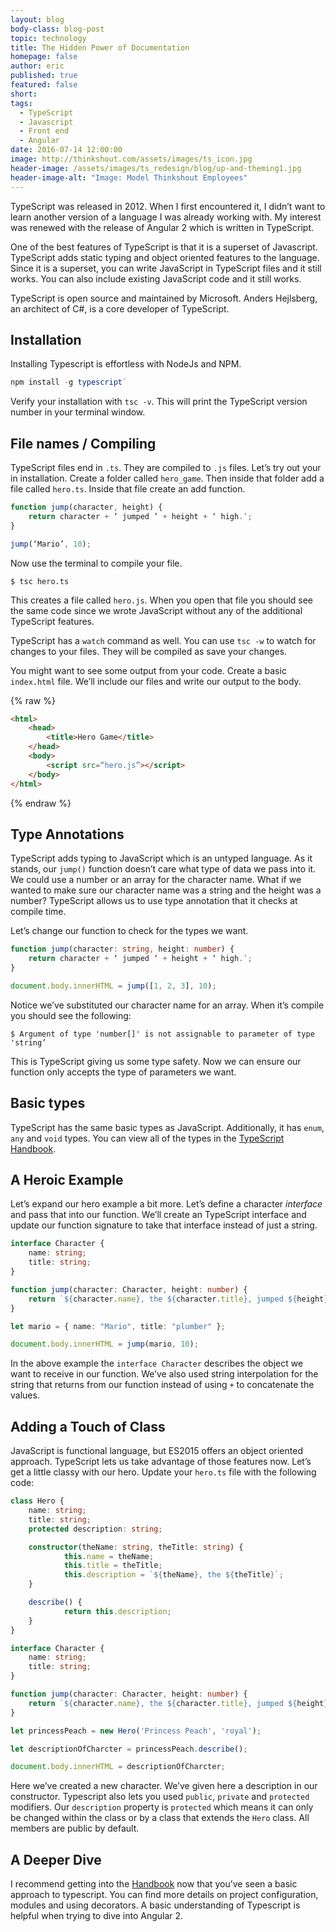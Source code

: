 ```yaml
---
layout: blog
body-class: blog-post
topic: technology
title: The Hidden Power of Documentation
homepage: false
author: eric
published: true
featured: false
short: 
tags:
  - TypeScript
  - Javascript
  - Front end
  - Angular
date: 2016-07-14 12:00:00
image: http://thinkshout.com/assets/images/ts_icon.jpg
header-image: /assets/images/ts_redesign/blog/up-and-theming1.jpg
header-image-alt: "Image: Model Thinkshout Employees"
---
```



TypeScript was released in 2012. When I first encountered it, I didn’t want to learn another version of a language I was already working with. My interest was renewed with the release of Angular 2 which is written in TypeScript. 

One of the best features of TypeScript is that it is a superset of Javascript. TypeScript adds static typing and object oriented features to the language.  Since it is a superset, you can write JavaScript in TypeScript files and it still works. You can also include existing JavaScript code and it still works.

TypeScript is open source and maintained by Microsoft. Anders Hejlsberg, an architect of C#, is a core developer of TypeScript.

## Installation
Installing Typescript is effortless with NodeJs and NPM.

~~~typescript
npm install -g typescript`
~~~

Verify your installation with `tsc -v`.  This will print the TypeScript version number in your terminal window.

## File names / Compiling
TypeScript files end in `.ts`. They are compiled to `.js` files.  Let’s try out your in installation. Create a folder called `hero_game`. Then inside that folder add a file called `hero.ts`.  Inside that file create an add function.

~~~typescript
function jump(character, height) {
	return character + ‘ jumped ‘ + height + ‘ high.’;
}

jump(‘Mario’, 10);
~~~

Now use the terminal to compile your file.

```shell
$ tsc hero.ts
```

This creates a file called `hero.js`.  When you open that file you should see the same code since we wrote JavaScript without any of the additional TypeScript features. 

TypeScript has a `watch` command as well. You can use `tsc -w` to watch for changes to your files. They will be compiled as save your changes.

You might want to see some output from your code. Create a basic `index.html` file. We’ll include our files and write our output to the body.


{% raw %}
~~~html
<html>
	<head>
		<title>Hero Game</title>
	</head>
	<body>
		<script src=“hero.js”></script>
	</body>
</html>
~~~
{% endraw %}

## Type Annotations
TypeScript adds typing to JavaScript which is an untyped language.  As it stands, our `jump()` function doesn’t care what type of data we pass into it. We could use a number or an array for the character name.  What if we wanted to make sure our character name was a string and the height was a number? TypeScript allows us to use type annotation that it checks at compile time.

Let’s change our function to check for the types we want. 

~~~typescript
function jump(character: string, height: number) {
	return character + ‘ jumped ‘ + height + ‘ high.’;
}

document.body.innerHTML = jump([1, 2, 3], 10);
~~~

Notice we’ve substituted our character name for an array. When it’s compile you should see the following:

~~~shell
$ Argument of type 'number[]' is not assignable to parameter of type 'string’
~~~

This is TypeScript giving us some type safety. Now we can ensure our function only accepts the type of parameters we want.

## Basic types
TypeScript has the same basic types as JavaScript. Additionally, it has `enum`, `any` and `void` types. You can view all of the types in the [TypeScript Handbook](http://www.typescriptlang.org/docs/handbook/basic-types.html).

## A Heroic Example
Let’s expand our hero example a bit more. Let’s define a character _interface_ and pass that into our function.  We’ll create an TypeScript interface and update our function signature to take that interface instead of just a string.

~~~typescript
interface Character {
	name: string;
	title: string;
}

function jump(character: Character, height: number) {
	return `${character.name}, the ${character.title}, jumped ${height} feet high.`;
}

let mario = { name: "Mario", title: "plumber" };

document.body.innerHTML = jump(mario, 10);
~~~

In the above example the `interface Character` describes the object we want to receive in our function. We’ve also used string interpolation for the string that returns from our function instead of using `+` to concatenate the values.

## Adding a Touch of Class
JavaScript is functional language, but ES2015 offers an object oriented approach. TypeScript lets us take advantage of those features now.  Let’s get a little classy with our hero. Update your `hero.ts` file with the following code:

~~~typescript
class Hero {
	name: string;
	title: string;
  	protected description: string;

	constructor(theName: string, theTitle: string) {
    		this.name = theName;
    		this.title = theTitle;
    		this.description = `${theName}, the ${theTitle}`;
  	}

  	describe() {
    		return this.description;
  	}
}

interface Character {
	name: string;
  	title: string;
}

function jump(character: Character, height: number) {
 	return `${character.name}, the ${character.title}, jumped ${height} feet high.`;
}

let princessPeach = new Hero('Princess Peach', 'royal');

let descriptionOfCharcter = princessPeach.describe();

document.body.innerHTML = descriptionOfCharcter;
~~~

Here we’ve created a new character. We’ve given here a description in our constructor. Typescript also lets you used `public`, `private` and `protected` modifiers. Our `description` property is `protected` which means it can only be changed within the class or by a class that extends the `Hero` class.  All members are public by default.


## A Deeper Dive
I recommend getting into the [Handbook](https://www.typescriptlang.org/docs/handbook/basic-types.html) now that you’ve seen a basic approach to typescript. You can find more details on project configuration, modules and using decorators. A basic understanding of Typescript is helpful when trying to dive into Angular 2. 
